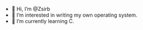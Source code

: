 - 👋 Hi, I’m @Zsirb
- 👀 I’m interested in writing my own operating system.
- 🌱 I’m currently learning C.
